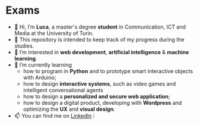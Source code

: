 # Exams
- 👋 Hi, I’m **Luca**, a master's degree **student** in Communication, ICT and Media at the University of Turin.
- :see_no_evil: This repository is intended to keep track of my progress during the studies.
- 👀 I’m interested in **web development**, **artificial intelligence** & **machine learning**.
- 🌱 I’m currently learning 
  - how to program in **Python** and to prototype smart interactive objects with Arduino;
  - how to design **interactive systems**, such as video games and intelligent conversational agents
  - how to design a **personalized and secure web application**;
  - how to design a digital product, developing with **Wordpress** and optimizing the **UX** and **visual design**.        
- :mailbox: You can find me on [LinkedIn](https://www.linkedin.com/in/lnuzzo13/) :grey_exclamation:
